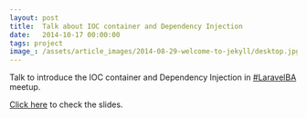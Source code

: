```yaml
---
layout: post
title:  Talk about IOC container and Dependency Injection
date:   2014-10-17 00:00:00
tags: project
image_: /assets/article_images/2014-08-29-welcome-to-jekyll/desktop.jpg
---
```


Talk to introduce the IOC container and Dependency Injection in [#LaravelBA](http://laravelba.com.ar) meetup.

[Click here](http://germanlena.com.ar/ioc-dependencyinjection-laravel) to check the slides.
